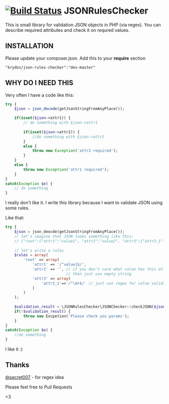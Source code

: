 [![Build Status](https://travis-ci.org/KryDos/JSONRulesChecker.svg?branch=master)](https://travis-ci.org/KryDos/JSONRulesChecker)
JSONRulesChecker
=======================
This is small library for validation JSON objects in PHP (via regex). You can describe required attributes and check it on requred values.

INSTALLATION
------------
Please update your composer.json. Add this to your **require** section
```
"krydos/json-rules-checker":"dev-master"
```

WHY DO I NEED THIS
-------------

Very often I have a code like this:
```php
try {
    $json = json_decode(getJsonStringFromAnyPlace());

    if(isset($json->attr1)) {
        // do something with $json->attr1
        
        if(isset($json->attr2)) {
            //do something with $json->attr2
        }
        else {
            throw new Exception('attr2 required');
        }
    }
    else {
        throw new Exception('attr1 required');
    }
}
catch(Exception $e) {
    // do something
}
```
I really don't like it. I write this library because I want to validate JSON using some rules.

Like that:
```php
try {
    $json = json_deocde(getJsonStringFromAnyPlace());
    // let's imagine that JSON looks something like this:
    // {"root":{"attr1":"value1", "attr2":"value2", "attr3":{"attr3_1":"123"}}}
    
    // let's write a rules
    $rules = array(
        'root' => array(
            'attr1' => '/^value1$/',
            'attr2' => '', // if you don't care what value has this attribute 
                           // then just use empty string
            'attr3' => array(
                'attr3_1'=>'/^\d+$/' // just use regex for value validating
            )
        )
    );
    
    $validation_result = \JSONRulesChecker\JSONChecker::checkJSON($json, $rules); // return true
    if(!$validation_result) {
        throw new Excpetion('Please check you params');
    }
}
catch(Exception $e) {
    //do something
}
```

I like it :)

Thanks
------

[@secret007][1] - for regex idea


  [1]: https://github.com/secret007


Please feel free to Pull Requests

<3

